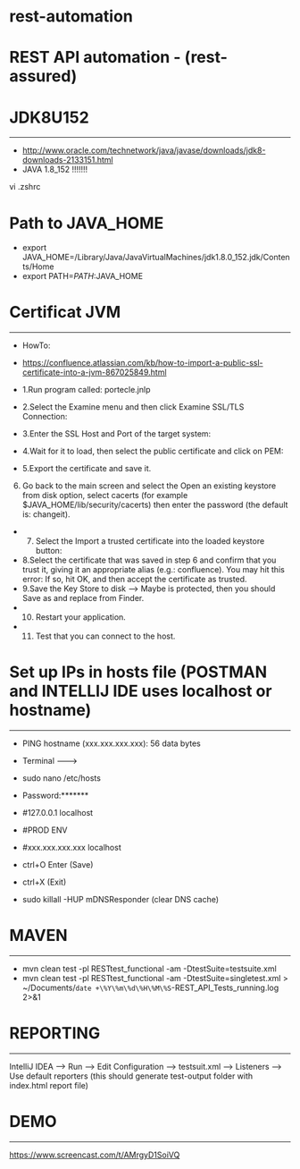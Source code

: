 # rest-automation
# REST API automation - (rest-assured)


# JDK8U152
*****************************
- http://www.oracle.com/technetwork/java/javase/downloads/jdk8-downloads-2133151.html
- JAVA 1.8_152 !!!!!!!


vi .zshrc
# Path to JAVA_HOME
- export JAVA_HOME=/Library/Java/JavaVirtualMachines/jdk1.8.0_152.jdk/Contents/Home
- export PATH=$PATH:$JAVA_HOME



# Certificat JVM
*******************
- HowTo:
- https://confluence.atlassian.com/kb/how-to-import-a-public-ssl-certificate-into-a-jvm-867025849.html


- 1.Run program called: portecle.jnlp
- 2.Select the Examine menu and then click Examine SSL/TLS Connection:
- 3.Enter the SSL Host and Port of the target system:
- 4.Wait for it to load, then select the public certificate and click on PEM:
- 5.Export the certificate and save it.
6. Go back to the main screen and select the Open an existing keystore from disk option, select cacerts (for example $JAVA_HOME/lib/security/cacerts) then enter the password (the default is: changeit).
- 7. Select the Import a trusted certificate into the loaded keystore button:
- 8.Select the certificate that was saved in step 6 and confirm that you trust it, giving it an appropriate alias (e.g.: confluence).
You may hit this error: If so, hit OK, and then accept the certificate as trusted.
- 9.Save the Key Store to disk --> Maybe is protected, then you should Save as and replace from Finder.
- 10. Restart your application.
- 11. Test that you can connect to the host.



# Set up IPs in hosts file (POSTMAN and INTELLIJ IDE uses localhost or hostname)
*******************
- PING hostname (xxx.xxx.xxx.xxx): 56 data bytes
- Terminal --->
- sudo nano /etc/hosts           
- Password:*******

- #127.0.0.1      localhost
- #PROD ENV
- #xxx.xxx.xxx.xxx  localhost

- ctrl+O  Enter (Save)
- ctrl+X  (Exit)

- sudo killall -HUP mDNSResponder (clear DNS cache)


# MAVEN
**************************
- mvn clean test -pl RESTtest_functional -am -DtestSuite=testsuite.xml
- mvn clean test -pl RESTtest_functional -am -DtestSuite=singletest.xml > ~/Documents/`date +\%Y\%m\%d\%H\%M\%S`-REST_API_Tests_running.log 2>&1


# REPORTING
*************************
IntelliJ IDEA --> Run --> Edit Configuration --> testsuit.xml --> Listeners --> Use default reporters (this should generate test-output folder with index.html report file)

# DEMO
***********************
https://www.screencast.com/t/AMrgyD1SoiVQ
